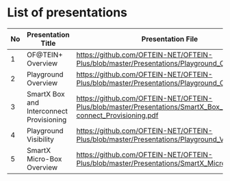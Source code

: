 # List of presentations

####

No | Presentation Title | Presentation File | 
---|--------------------|-------------------|
 1 | OF@TEIN+ Overview  | https://github.com/OFTEIN-NET/OFTEIN-Plus/blob/master/Presentations/Playground_Overview.pdf |
 2 | Playground Overview  | https://github.com/OFTEIN-NET/OFTEIN-Plus/blob/master/Presentations/Playground_Overview.pdf |
 3 | SmartX Box and Interconnect Provisioning  | https://github.com/OFTEIN-NET/OFTEIN-Plus/blob/master/Presentations/SmartX_Box_and_Inter-connect_Provisioning.pdf |
 4 | Playground Visibility  | https://github.com/OFTEIN-NET/OFTEIN-Plus/blob/master/Presentations/Playground_Visibility.pdf |
 5 | SmartX Micro-Box Overview  | https://github.com/OFTEIN-NET/OFTEIN-Plus/blob/master/Presentations/SmartX_Micro-Box.pdf |
